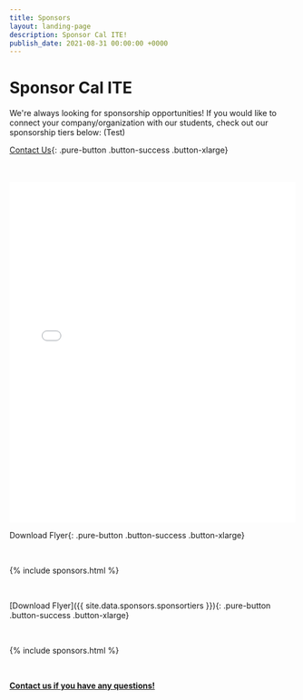 ```yaml
---
title: Sponsors
layout: landing-page
description: Sponsor Cal ITE!
publish_date: 2021-08-31 00:00:00 +0000
---
```


# Sponsor Cal ITE

We're always looking for sponsorship opportunities! If you would like to connect your company/organization with our students, check out our sponsorship tiers below: (Test)

[Contact Us](/contact){: .pure-button .button-success .button-xlarge}

<br>

<br>

<div class="pdf-container">
<iframe 
      src="[https://drive.google.com/file/d/3/preview](https://drive.google.com/file/d/1D19Z9obxoUqnFJmh-8Il4FkY60rTl5-Z/view?usp=sharing)"
      style="width:100%; height:600px; border:0;"
      allowfullscreen>
</iframe>
</div>

Download Flyer{: .pure-button .button-success .button-xlarge}

<br>

{% include sponsors.html %}

<br>



[Download Flyer]({{ site.data.sponsors.sponsortiers }}){: .pure-button .button-success .button-xlarge}

<br>

{% include sponsors.html %}

<br>

**[Contact us if you have any questions!](/contact/)**
